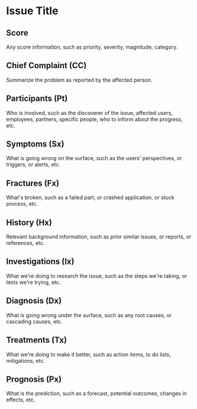 # Issue Title

## Score

Any score information, such as priority, severity, magnitude, category.


## Chief Complaint (CC)

Summarize the problem as reported by the affected person.


## Participants (Pt)

Who is involved, such as the discoverer of the issue, affected users, employees, partners, specific people, who to inform about the progress, etc.


## Symptoms (Sx)

What is going wrong on the surface, such as the users' perspectives, or triggers, or alerts, etc.


## Fractures (Fx)

What's broken, such as a failed part, or crashed application, or stuck process, etc.


## History (Hx)

Relevant background information, such as prior similar issues, or reports, or references, etc.


## Investigations (Ix)
 
What we're doing to research the issue, such as the steps we're taking, or tests we're trying, etc.


## Diagnosis (Dx)

What is going wrong under the surface, such as any root causes, or cascading causes, etc.


## Treatments (Tx)

What we're doing to make it better, such as action items, to do lists, mitigations, etc.


## Prognosis (Px)

What is the prediction, such as a forecast, potential outcomes, changes in effects, etc.
